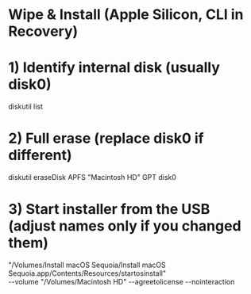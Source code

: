 # Wipe & Install (Apple Silicon, CLI in Recovery)

# 1) Identify internal disk (usually disk0)
diskutil list

# 2) Full erase (replace disk0 if different)
diskutil eraseDisk APFS "Macintosh HD" GPT disk0

# 3) Start installer from the USB (adjust names only if you changed them)
"/Volumes/Install macOS Sequoia/Install macOS Sequoia.app/Contents/Resources/startosinstall" \
  --volume "/Volumes/Macintosh HD" --agreetolicense --nointeraction

